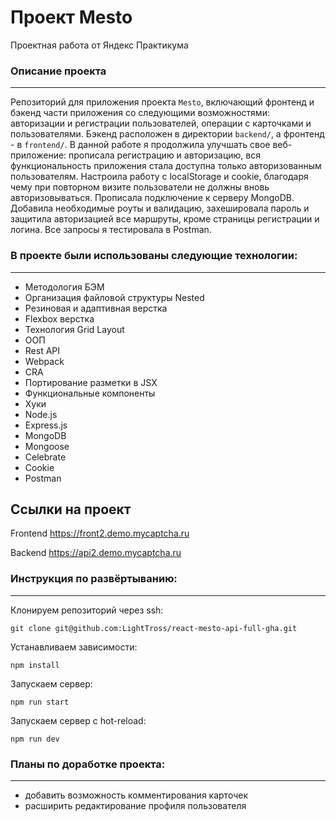 # **Проект Mesto**
Проектная работа от Яндекс Практикума

### Описание проекта
--------------------
Репозиторий для приложения проекта `Mesto`, включающий фронтенд и бэкенд части приложения со следующими возможностями: авторизации и регистрации пользователей, операции с карточками и пользователями. Бэкенд расположен в директории `backend/`, а фронтенд - в `frontend/`.
В данной работе я продолжила улучшать свое веб-приложение: прописала регистрацию и авторизацию, вся функциональность приложения стала доступна только авторизованным пользователям. Настроила работу с localStorage и cookie, благодаря чему при повторном визите пользователи не должны вновь авторизовываться. Прописала подключение к серверу MongoDB.  
Добавила необходимые роуты и валидацию, захешировала пароль и защитила авторизацией все маршруты, кроме страницы регистрации и логина. Все запросы я тестировала в Postman.

### В проекте были использованы следующие технологии:
-----------------------------------------------------
* Методология БЭМ
* Организация файловой структуры Nested
* Резиновая и адаптивная верстка
* Flexbox верстка
* Технология Grid Layout
* ООП
* Rest API
* Webpack
* CRA
* Портирование разметки в JSX
* Функциональные компоненты
* Хуки
* Node.js
* Express.js
* MongoDB
* Mongoose
* Celebrate
* Cookie
* Postman

## Ссылки на проект

Frontend https://front2.demo.mycaptcha.ru

Backend https://api2.demo.mycaptcha.ru

### Инструкция по развёртыванию:
--------------------------------
Клонируем репозиторий через ssh:

    git clone git@github.com:LightTross/react-mesto-api-full-gha.git

Устанавливаем зависимости:

    npm install

Запускаем сервер:

    npm run start

Запускаем сервер с hot-reload:

    npm run dev    


### Планы по доработке проекта:
-------------------------------
* добавить возможность комментирования карточек
* расширить редактирование профиля пользователя
